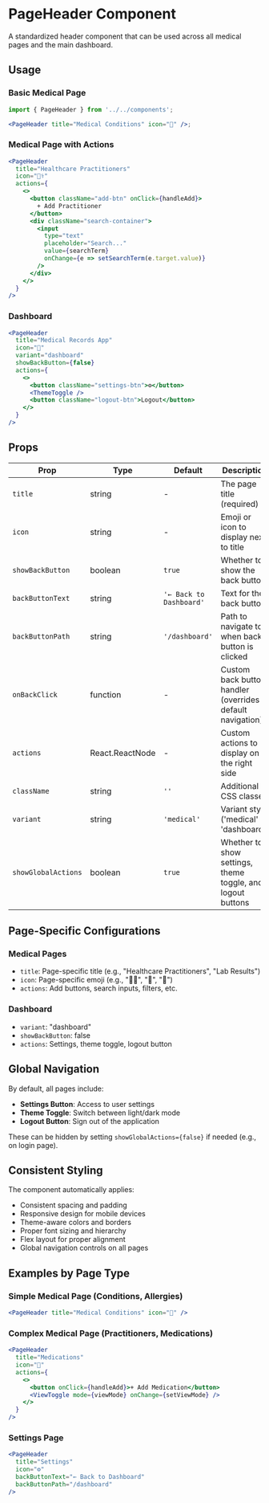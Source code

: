 # PageHeader Component

A standardized header component that can be used across all medical pages and the main dashboard.

## Usage

### Basic Medical Page

```jsx
import { PageHeader } from '../../components';

<PageHeader title="Medical Conditions" icon="🏥" />;
```

### Medical Page with Actions

```jsx
<PageHeader
  title="Healthcare Practitioners"
  icon="👩‍⚕️"
  actions={
    <>
      <button className="add-btn" onClick={handleAdd}>
        + Add Practitioner
      </button>
      <div className="search-container">
        <input
          type="text"
          placeholder="Search..."
          value={searchTerm}
          onChange={e => setSearchTerm(e.target.value)}
        />
      </div>
    </>
  }
/>
```

### Dashboard

```jsx
<PageHeader
  title="Medical Records App"
  icon="🏥"
  variant="dashboard"
  showBackButton={false}
  actions={
    <>
      <button className="settings-btn">⚙️</button>
      <ThemeToggle />
      <button className="logout-btn">Logout</button>
    </>
  }
/>
```

## Props

| Prop                | Type            | Default                 | Description                                                |
| ------------------- | --------------- | ----------------------- | ---------------------------------------------------------- |
| `title`             | string          | -                       | The page title (required)                                  |
| `icon`              | string          | -                       | Emoji or icon to display next to title                     |
| `showBackButton`    | boolean         | `true`                  | Whether to show the back button                            |
| `backButtonText`    | string          | `'← Back to Dashboard'` | Text for the back button                                   |
| `backButtonPath`    | string          | `'/dashboard'`          | Path to navigate to when back button is clicked            |
| `onBackClick`       | function        | -                       | Custom back button handler (overrides default navigation)  |
| `actions`           | React.ReactNode | -                       | Custom actions to display on the right side                |
| `className`         | string          | `''`                    | Additional CSS classes                                     |
| `variant`           | string          | `'medical'`             | Variant style ('medical' or 'dashboard')                   |
| `showGlobalActions` | boolean         | `true`                  | Whether to show settings, theme toggle, and logout buttons |

## Page-Specific Configurations

### Medical Pages

- `title`: Page-specific title (e.g., "Healthcare Practitioners", "Lab Results")
- `icon`: Page-specific emoji (e.g., "👩‍⚕️", "🧪", "💊")
- `actions`: Add buttons, search inputs, filters, etc.

### Dashboard

- `variant`: "dashboard"
- `showBackButton`: false
- `actions`: Settings, theme toggle, logout button

## Global Navigation

By default, all pages include:

- **Settings Button**: Access to user settings
- **Theme Toggle**: Switch between light/dark mode
- **Logout Button**: Sign out of the application

These can be hidden by setting `showGlobalActions={false}` if needed (e.g., on login page).

## Consistent Styling

The component automatically applies:

- Consistent spacing and padding
- Responsive design for mobile devices
- Theme-aware colors and borders
- Proper font sizing and hierarchy
- Flex layout for proper alignment
- Global navigation controls on all pages

## Examples by Page Type

### Simple Medical Page (Conditions, Allergies)

```jsx
<PageHeader title="Medical Conditions" icon="🏥" />
```

### Complex Medical Page (Practitioners, Medications)

```jsx
<PageHeader
  title="Medications"
  icon="💊"
  actions={
    <>
      <button onClick={handleAdd}>+ Add Medication</button>
      <ViewToggle mode={viewMode} onChange={setViewMode} />
    </>
  }
/>
```

### Settings Page

```jsx
<PageHeader
  title="Settings"
  icon="⚙️"
  backButtonText="← Back to Dashboard"
  backButtonPath="/dashboard"
/>
```
